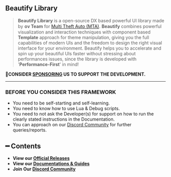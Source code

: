 ## Beautify Library
> **Beautify Library** is a open-source DX based powerful UI library made by **ᴏᴠ Team** for [Multi Theft Auto (MTA)](https://multitheftauto.com/).
**Beautify** combines powerful visualization and interaction techniques with component based **Template** approach for theme manipulation, giving you the full capabilities of modern UIs and the freedom to design the right visual interface for your environment. Beautify helps you to accelerate and spin up your beautiful UIs faster without stressing about performances issues, since the library is developed with '**Performance-First**' in mind!

💎**CONSIDER [SPONSORING](https://ko-fi.com/ovileamriam) US TO SUPPORT THE DEVELOPMENT.**

***

### BEFORE YOU CONSIDER THIS FRAMEWORK
* You need to be self-starting and self-learning.
* You need to know how to use Lua & Debug scripts.
* You need to not ask the Developer(s) for support on how to run the clearly stated instructions in the Documentation.
* You can approach on our [Discord Community](http://discord.gg/sVCnxPW) for further queries/reports.

## ━ Contents
*  **View our [Official Releases](https://github.com/OvileAmriam/MTA-Beautify-Library/releases)**
*  **View our [Documentations & Guides](https://github.com/OvileAmriam/MTA-Beautify-Library/wiki)**
*  **Join Our [Discord Community](http://discord.gg/sVCnxPW)**
